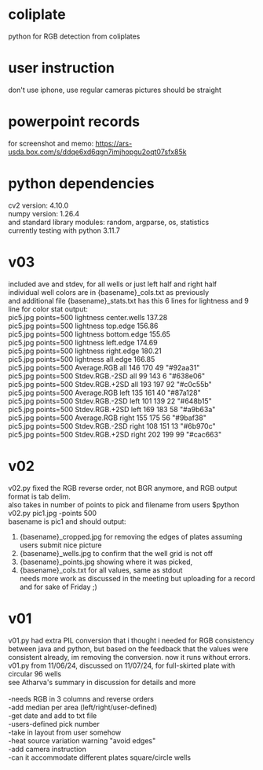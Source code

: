 # coliplate
python for RGB detection from coliplates

# user instruction

don't use iphone, use regular cameras
pictures should be straight 

# powerpoint records
for screenshot and memo: https://ars-usda.box.com/s/ddqe6xd6qgn7imjhopgu2oqt07sfx85k<br/>

# python dependencies
cv2 version: 4.10.0<br/>
numpy version: 1.26.4<br/>
and standard library modules: random, argparse, os, statistics<br/>
currently testing with python 3.11.7<br/>

# v03
included ave and stdev, for all wells or just left half and right half<br/>
individual well colors are in {basename}_cols.txt as previously<br/>
and additional file {basename}_stats.txt has this 6 lines for lightness and 9 line for color stat output:<br/>
pic5.jpg        points=500      lightness       center.wells    137.28<br/>
pic5.jpg        points=500      lightness       top.edge        156.86<br/>
pic5.jpg        points=500      lightness       bottom.edge     155.65<br/>
pic5.jpg        points=500      lightness       left.edge       174.69<br/>
pic5.jpg        points=500      lightness       right.edge      180.21<br/>
pic5.jpg        points=500      lightness       all.edge        166.85<br/>
pic5.jpg        points=500      Average.RGB     all     146     170     49      "#92aa31"<br/>
pic5.jpg        points=500      Stdev.RGB.-2SD  all     99      143     6       "#638e06"<br/>
pic5.jpg        points=500      Stdev.RGB.+2SD  all     193     197     92      "#c0c55b"<br/>
pic5.jpg        points=500      Average.RGB     left    135     161     40      "#87a128"<br/>
pic5.jpg        points=500      Stdev.RGB.-2SD  left    101     139     22      "#648b15"<br/>
pic5.jpg        points=500      Stdev.RGB.+2SD  left    169     183     58      "#a9b63a"<br/>
pic5.jpg        points=500      Average.RGB     right   155     175     56      "#9baf38"<br/>
pic5.jpg        points=500      Stdev.RGB.-2SD  right   108     151     13      "#6b970c"<br/>
pic5.jpg        points=500      Stdev.RGB.+2SD  right   202     199     99      "#cac663"<br/>

# v02
v02.py fixed the RGB reverse order, not BGR anymore, and RGB output format is tab delim. <br/>
also takes in number of points to pick and filename from users $python v02.py pic1.jpg -points 500 <br/>
basename is pic1 and should output: <br/>
1. {basename}_cropped.jpg for removing the edges of plates assuming users submit nice picture <br/>
2. {basename}_wells.jpg to confirm that the well grid is not off <br/>
3. {basename}_points.jpg showing where it was picked,  <br/>
4. {basename}_cols.txt for all values, same as stdout <br/>
needs more work as discussed in the meeting but uploading for a record and for sake of Friday ;) <br/>

# v01
v01.py had extra PIL conversion that i thought i needed for RGB consistency between java and python, but based on the feedback that the values were consistent already, im removing the conversion. now it runs without errors. <br/>
v01.py from 11/06/24, discussed on 11/07/24, for full-skirted plate with circular 96 wells <br/>
see Atharva's summary in discussion for details and more<br/><br/>
-needs RGB in 3 columns and reverse orders <br/>
-add median per area (left/right/user-defined) <br/>
-get date and add to txt file <br/>
-users-defined pick number <br/>
-take in layout from user somehow <br/>
-heat source variation warning "avoid edges" <br/>
-add camera instruction <br/>
-can it accommodate different plates square/circle wells <br/>
